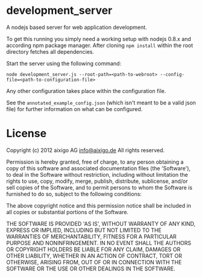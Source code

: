 development_server
==================

A nodejs based server for web application development.

To get this running you simply need a working setup with nodejs 0.8.x and according npm package manager.
After cloning `npm install` within the root directory fetches all dependencies.

Start the server using the following command:

    node development_server.js --root-path=<path-to-webroot> --config-file=<path-to-configuration-file>

Any other configuration takes place within the configuration file.

See the `annotated_example_config.json` (which isn't meant to be a valid json file) for further information on what can be configured.

License
=======

Copyright (c) 2012 aixigo AG <info@aixigo.de>
All rights reserved.

Permission is hereby granted, free of charge, to any person obtaining a copy of
this software and associated documentation files (the 'Software'), to deal in
the Software without restriction, including without limitation the rights to
use, copy, modify, merge, publish, distribute, sublicense, and/or sell copies of
the Software, and to permit persons to whom the Software is furnished to do so,
subject to the following conditions:

The above copyright notice and this permission notice shall be included in all
copies or substantial portions of the Software.

THE SOFTWARE IS PROVIDED 'AS IS', WITHOUT WARRANTY OF ANY KIND, EXPRESS OR
IMPLIED, INCLUDING BUT NOT LIMITED TO THE WARRANTIES OF MERCHANTABILITY, FITNESS
FOR A PARTICULAR PURPOSE AND NONINFRINGEMENT. IN NO EVENT SHALL THE AUTHORS OR
COPYRIGHT HOLDERS BE LIABLE FOR ANY CLAIM, DAMAGES OR OTHER LIABILITY, WHETHER
IN AN ACTION OF CONTRACT, TORT OR OTHERWISE, ARISING FROM, OUT OF OR IN
CONNECTION WITH THE SOFTWARE OR THE USE OR OTHER DEALINGS IN THE SOFTWARE.
